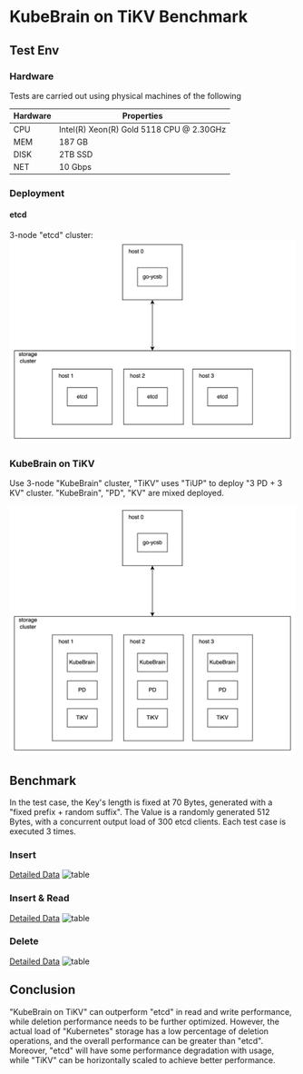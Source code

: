 # KubeBrain on TiKV Benchmark

## Test Env

### Hardware

Tests are carried out using physical machines of the following

| Hardware | Properties                               |
|----------|------------------------------------------|
| CPU      | Intel(R) Xeon(R) Gold 5118 CPU @ 2.30GHz |
| MEM      | 187 GB                                   |
| DISK     | 2TB SSD                                  |
| NET      | 10 Gbps                                  |

### Deployment

#### etcd

3-node "etcd" cluster:
![benchmark_etcd-deployment](./images/benchmark_etcd_deployment.png)

### KubeBrain on TiKV

Use 3-node "KubeBrain" cluster, "TiKV" uses "TiUP" to deploy "3 PD + 3 KV" cluster. "KubeBrain", "PD", "KV" are mixed
deployed.

![benchmark_kube_brain_on_tikv_deployment](./images/benchmark_kube_brain_on_tikv_deployment.png)

## Benchmark

In the test case, the Key's length is fixed at 70 Bytes, generated with a "fixed prefix + random suffix". The Value is a
randomly generated 512 Bytes, with a concurrent output load of 300 etcd clients. Each test case is executed 3 times.

### Insert

[Detailed Data](./data/benchmark_insert.csv)
![table](./images/benchmark_table_graph/benchmark_workload_insert_throughput.png)

### Insert & Read

[Detailed Data](./data/benchmark_rw.csv)
![table](./images/benchmark_table_graph/benchmark_workload_rw_throughput.png)

### Delete

[Detailed Data](./data/benchmark_delete.csv)
![table](./images/benchmark_table_graph/benchmark_workload_delete_throughput.png)

## Conclusion

"KubeBrain on TiKV" can outperform "etcd" in read and write performance, while deletion performance needs to be further
optimized. However, the actual load of "Kubernetes" storage has a low percentage of deletion operations, and the overall
performance can be greater than "etcd". Moreover, "etcd" will have some performance degradation with usage, while "TiKV"
can be horizontally scaled to achieve better performance.